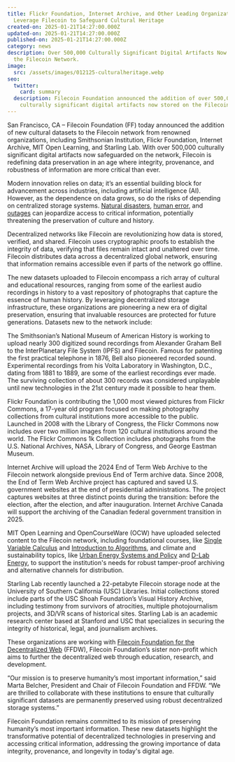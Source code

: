 ```yaml
---
title: Flickr Foundation, Internet Archive, and Other Leading Organizations
  Leverage Filecoin to Safeguard Cultural Heritage
created-on: 2025-01-21T14:27:00.000Z
updated-on: 2025-01-21T14:27:00.000Z
published-on: 2025-01-21T14:27:00.000Z
category: news
description: Over 500,000 Culturally Significant Digital Artifacts Now Stored on
  the Filecoin Network.
image:
  src: /assets/images/012125-culturalheritage.webp
seo:
  twitter:
    card: summary
  description: Filecoin Foundation announced the addition of over 500,000
    culturally significant digital artifacts now stored on the Filecoin Network.
---
```

San Francisco, CA – Filecoin Foundation (FF) today announced the addition of new cultural datasets to the Filecoin network from renowned organizations, including Smithsonian Institution, Flickr Foundation, Internet Archive, MIT Open Learning, and Starling Lab. With over 500,000 culturally significant digital artifacts now safeguarded on the network, Filecoin is redefining data preservation in an age where integrity, provenance, and robustness of information are more critical than ever.

Modern innovation relies on data; it’s an essential building block for advancement across industries, including artificial intelligence (AI). However, as the dependence on data grows, so do the risks of depending on centralized storage systems. [Natural disasters](https://www.axios.com/2024/06/25/weather-service-computer-network-outage), [human error](https://www.nytimes.com/interactive/2024/07/19/technology/crowdstrike-outage-explained.html), and [outages](https://www.bbc.com/news/articles/c623jr6kxz2o) can jeopardize access to critical information, potentially threatening the preservation of culture and history.  

Decentralized networks like Filecoin are revolutionizing how data is stored, verified, and shared. Filecoin uses cryptographic proofs to establish the integrity of data, verifying that files remain intact and unaltered over time. Filecoin distributes data across a decentralized global network, ensuring that information remains accessible even if parts of the network go offline. 

The new datasets uploaded to Filecoin encompass a rich array of cultural and educational resources, ranging from some of the earliest audio recordings in history to a vast repository of photographs that capture the essence of human history. By leveraging decentralized storage infrastructure, these organizations are pioneering a new era of digital preservation, ensuring that invaluable resources are protected for future generations. Datasets new to the network include: 

The Smithsonian’s National Museum of American History is working to upload nearly 300 digitized sound recordings from Alexander Graham Bell to the InterPlanetary File System (IPFS) and Filecoin. Famous for patenting the first practical telephone in 1876, Bell also pioneered recorded sound. Experimental recordings from his Volta Laboratory in Washington, D.C., dating from 1881 to 1889, are some of the earliest recordings ever made. The surviving collection of about 300 records was considered unplayable until new technologies in the 21st century made it possible to hear them.

Flickr Foundation is contributing the 1,000 most viewed pictures from Flickr Commons, a 17-year old program focused on making photography collections from cultural institutions more accessible to the public. Launched in 2008 with the Library of Congress, the Flickr Commons now includes over two million images from 120 cultural institutions around the world. The Flickr Commons 1k Collection includes photographs from the U.S. National Archives, NASA, Library of Congress, and George Eastman Museum.

Internet Archive will upload the 2024 End of Term Web Archive to the Filecoin network alongside previous End of Term archive data. Since 2008, the End of Term Web Archive project has captured and saved U.S. government websites at the end of presidential administrations. The project captures websites at three distinct points during the transition: before the election, after the election, and after inauguration. Internet Archive Canada will support the archiving of the Canadian federal government transition in 2025.

MIT Open Learning and OpenCourseWare (OCW) have uploaded selected content to the Filecoin network, including foundational courses, like [Single Variable Calculus](https://ocw.mit.edu/courses/18-01sc-single-variable-calculus-fall-2010/) and [Introduction to Algorithms](https://ocw.mit.edu/courses/6-006-introduction-to-algorithms-spring-2020/), and climate and sustainability topics, like [Urban Energy Systems and Policy](https://ocw.mit.edu/courses/11-165j-urban-energy-systems-and-policy-fall-2022/) and [D-Lab Energy](https://ocw.mit.edu/courses/ec-711-d-lab-energy-spring-2011/), to support the institution's needs for robust tamper-proof archiving and alternative channels for distribution.

Starling Lab recently launched a 22-petabyte Filecoin storage node at the University of Southern California (USC) Libraries. Initial collections stored include parts of the USC Shoah Foundation’s Visual History Archive, including testimony from survivors of atrocities, multiple photojournalism projects, and 3D/VR scans of historical sites. Starling Lab is an academic research center based at Stanford and USC that specializes in securing the integrity of historical, legal, and journalism archives. 

These organizations are working with [Filecoin Foundation for the Decentralized Web](https://ffdweb.org/) (FFDW), Filecoin Foundation’s sister non-profit which aims to further the decentralized web through education, research, and development.

“Our mission is to preserve humanity’s most important information,” said Marta Belcher, President and Chair of Filecoin Foundation and FFDW. “We are thrilled to collaborate with these institutions to ensure that culturally significant datasets are permanently preserved using robust decentralized storage systems.” 

Filecoin Foundation remains committed to its mission of preserving humanity’s most important information. These new datasets highlight the transformative potential of decentralized technologies in preserving and accessing critical information, addressing the growing importance of data integrity, provenance, and longevity in today's digital age.
